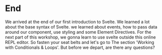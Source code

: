 # End
We arrived at the end of our first introduction to Svelte. We learned a lot about the base syntax of Svelte. we learned about events, how to pass data around our component, use styling  and some Element Directives. For the next part of this workshop, we gonna learn to use svelte outside this online REPL editor. So fasten your seat belts and let's go to The section 'Working with Conditionals & Loops'. But before we depart, are there any questions? 
